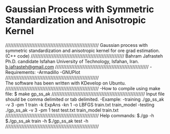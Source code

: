 
# Gaussian Process with Symmetric Standardization and Anisotropic Kernel


//////////////////////////////////////////////////////////
Gaussian process with symmetric standardization and anisotropic kernel for
ore grad estimation. (C++ code) 
//////////////////////////////////////////////////////////
Bahram Jafrasteh
Ph.D. candidate
Isfahan University of Technology, Isfahan, Iran.
b.jafrasteh@gmail.com
//////////////////////////////////////////////////////////
-Requirements:
	-Armadillo
	-GNUPlot
//////////////////////////////////////////////////////////	
The software has been written with KDevelop on Ubuntu.
//////////////////////////////////////////////////////////
-How to compile using make file:
	$ make gp_ss_ak
//////////////////////////////////////////////////////////
Input file should be comma delimited or tab delimited.
-Example:
         -training
           ./gp_ss_ak -v 3 -pm 1 train -k ExpAns -kn 1 -o LBFGS train.txt train_model
         -testing
           ./gp_ss_ak -v 3 -pm 1 test test.txt train_model train.txt
//////////////////////////////////////////////////////////
Help commands:
	$./gp -h
	$./gp_ss_ak train -h
	$./gp_ss_ak test -h
//////////////////////////////////////////////////////////


